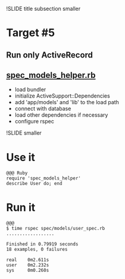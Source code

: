 !SLIDE title subsection smaller

# Target #5
## Run only ActiveRecord

## [spec\_models\_helper.rb](https://gist.github.com/7b6924fe149d09db6e39)

* load bundler
* initialize ActiveSupport::Dependencies
* add 'app/models' and 'lib' to the load path
* connect with database
* load other dependencies if necessary
* configure rspec

!SLIDE smaller

# Use it

	@@@ Ruby
	require 'spec_models_helper'
	describe User do; end

# Run it

	@@@
	$ time rspec spec/models/user_spec.rb 
	..................

	Finished in 0.79919 seconds
	18 examples, 0 failures

	real	0m2.611s
	user	0m2.232s
	sys		0m0.260s
